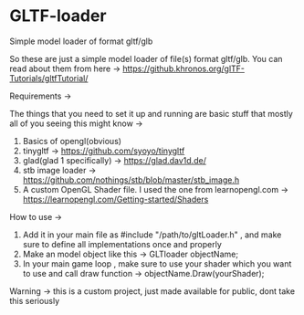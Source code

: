 # GLTF-loader
Simple model loader of format gltf/glb


So these are just a simple model loader of file(s) format gltf/glb.
You can read about them from here -> https://github.khronos.org/glTF-Tutorials/gltfTutorial/



Requirements ->

The things that you need to set it up and running are basic stuff that mostly all of you
seeing this might know ->

1. Basics of opengl(obvious)
2. tinygltf -> https://github.com/syoyo/tinygltf
3. glad(glad 1 specifically) -> https://glad.dav1d.de/
4. stb image loader -> https://github.com/nothings/stb/blob/master/stb_image.h
5. A custom OpenGL Shader file. I used the one from learnopengl.com -> https://learnopengl.com/Getting-started/Shaders



How to use ->

1. Add it in your main file as #include "/path/to/gltLoader.h" , and make sure to define all implementations once and properly
2. Make an model object like this -> GLTloader objectName;
3. In your main game loop , make sure to use your shader which you want to use and call draw function -> objectName.Draw(yourShader);

Warning -> this is a custom project, just made available for public, dont take this seriously
